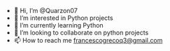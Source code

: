 - 👋 Hi, I’m @Quarzon07
- 👀 I’m interested in Python projects
- 🌱 I’m currently learning Python
- 💞️ I’m looking to collaborate on python projects
- 📫 How to reach me francescogrecoq3@gmail.com

<!---
Quarzon07/Quarzon07 is a ✨ special ✨ repository because its `README.md` (this file) appears on your GitHub profile.
You can click the Preview link to take a look at your changes.
--->
